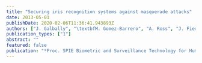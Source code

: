 ```yaml
---
title: "Securing iris recognition systems against masquerade attacks"
date: 2013-05-01
publishDate: 2020-02-06T11:36:41.943893Z
authors: ["J. Galbally", "\textbfM. Gomez-Barrero", "A. Ross", "J. Fierrez", "J. Ortega-Garcia"]
publication_types: ["1"]
abstract: ""
featured: false
publication: "*Proc. SPIE Biometric and Surveillance Technology for Human and Activity Identification X, BSTHAI*"
---
```


